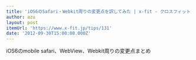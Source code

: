 ```yaml
---
title: 'iOS6のSafari・Webkit周りの変更点を訳してみた | x-fit - クロスフィット -'
author: azu
layout: post
itemUrl: 'https://www.x-fit.jp/tips/131'
date: '2012-09-30T15:00:00.000Z'
---
```

iOS6のmobile safari、WebView、Webkit周りの変更点まとめ
